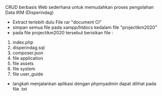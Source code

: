 CRUD berbasis Web sederhana untuk memudahkan proses pengolahan Data IKM (Disperindag)

- Extract terlebih dulu File rar "document CI"
- simpan semua file pada xampp/htdocs kedalam file "projectikm2020"
- pada file projectikm2020 tersebut berisikan file :
1. index.php
2. disperindag.sql
3. composer.json
4. file application
5. file assets
6. file system
7. file user_guide
- langkah menjalankan aplikasi dengan phpmyadmin dapat dilihat pada file .txt
